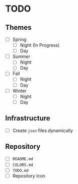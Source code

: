 # TODO

## Themes

- [ ] Spring
  - [ ] Night (In Progress)
  - [ ] Day
- [ ] Summer
  - [ ] Night
  - [ ] Day
- [ ] Fall
  - [ ] Night
  - [ ] Day
- [ ] Winter
  - [ ] Night
  - [ ] Day

## Infrastructure

- [ ] Create `json` files dynamically

## Repository

- [ ] `README.md`
- [ ] `COLORS.md`
- [ ] `TODO.md`
- [ ] Repository Icon
